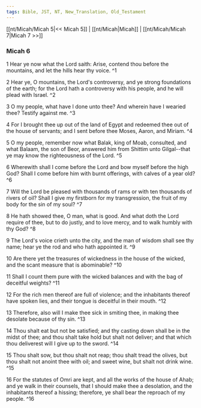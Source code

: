 ```yaml
---
tags: Bible, JST, NT, New_Translation, Old_Testament
---
```


[[nt/Micah/Micah 5|<< Micah 5]] | [[nt/Micah|Micah]] | [[nt/Micah/Micah 7|Micah 7 >>]]

### Micah 6

1 Hear ye now what the Lord saith: Arise, contend thou before the mountains, and let the hills hear thy voice.  ^1

2 Hear ye, O mountains, the Lord\'s controversy, and ye strong foundations of the earth; for the Lord hath a controversy with his people, and he will plead with Israel.  ^2

3 O my people, what have I done unto thee? And wherein have I wearied thee? Testify against me.  ^3

4 For I brought thee up out of the land of Egypt and redeemed thee out of the house of servants; and I sent before thee Moses, Aaron, and Miriam.  ^4

5 O my people, remember now what Balak, king of Moab, consulted, and what Balaam, the son of Beor, answered him from Shittim unto Gilgal\--that ye may know the righteousness of the Lord.  ^5

6 Wherewith shall I come before the Lord and bow myself before the high God? Shall I come before him with burnt offerings, with calves of a year old?  ^6

7 Will the Lord be pleased with thousands of rams or with ten thousands of rivers of oil? Shall I give my firstborn for my transgression, the fruit of my body for the sin of my soul?  ^7

8 He hath showed thee, O man, what is good. And what doth the Lord require of thee, but to do justly, and to love mercy, and to walk humbly with thy God?  ^8

9 The Lord\'s voice crieth unto the city, and the man of wisdom shall see thy name; hear ye the rod and who hath appointed it.  ^9

10 Are there yet the treasures of wickedness in the house of the wicked, and the scant measure that is abominable?  ^10

11 Shall I count them pure with the wicked balances and with the bag of deceitful weights?  ^11

12 For the rich men thereof are full of violence; and the inhabitants thereof have spoken lies, and their tongue is deceitful in their mouth.  ^12

13 Therefore, also will I make thee sick in smiting thee, in making thee desolate because of thy sin.  ^13

14 Thou shalt eat but not be satisfied; and thy casting down shall be in the midst of thee; and thou shalt take hold but shalt not deliver; and that which thou deliverest will I give up to the sword.  ^14

15 Thou shalt sow, but thou shalt not reap; thou shalt tread the olives, but thou shalt not anoint thee with oil; and sweet wine, but shalt not drink wine.  ^15

16 For the statutes of Omri are kept, and all the works of the house of Ahab; and ye walk in their counsels, that I should make thee a desolation, and the inhabitants thereof a hissing; therefore, ye shall bear the reproach of my people.  ^16

 
